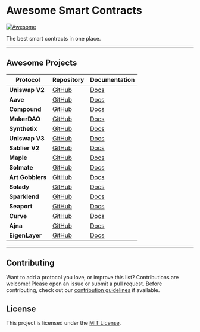 # Awesome Smart Contracts

[![Awesome](https://awesome.re/badge.svg)](https://awesome.re)

The best smart contracts in one place. 

---

## Awesome Projects

| Protocol       | Repository                                                              | Documentation                                                              |
|----------------|-------------------------------------------------------------------------|----------------------------------------------------------------------------|
| **Uniswap V2** | [GitHub](https://github.com/Uniswap/uniswap-v2-core)                    | [Docs](https://docs.uniswap.org/)                                           |
| **Aave**       | [GitHub](https://github.com/aave/protocol-v2)                           | [Docs](https://docs.aave.com/)                                              |
| **Compound**   | [GitHub](https://github.com/compound-finance/compound-protocol)         | [Docs](https://compound.finance/docs)                                       |
| **MakerDAO**   | [GitHub](https://github.com/makerdao)                                  | [Docs](https://docs.makerdao.com/)                                          |
| **Synthetix**  | [GitHub](https://github.com/Synthetixio/synthetix)                      | [Docs](https://docs.synthetix.io/)                                          |
| **Uniswap V3** | [GitHub](https://github.com/Uniswap/v3-core)                            | [Docs](https://docs.uniswap.org/protocol/V3/introduction)                   |
| **Sablier V2** | [GitHub](https://github.com/sablier-labs/v2-foundry)                    | [Docs](https://docs.sablier.com)                                            |
| **Maple**      | [GitHub](https://github.com/maple-labs/maple-core-v2)                   | [Docs](https://docs.maple.finance/)                                         |
| **Solmate**    | [GitHub](https://github.com/transmissions11/solmate)                    | [Docs](https://github.com/transmissions11/solmate#readme)                   |
| **Art Gobblers**| [GitHub](https://github.com/artgobblers/art-gobblers)                  | [Docs](https://www.paradigm.xyz/2022/09/art-gobblers)                       |
| **Solady**     | [GitHub](https://github.com/Vectorized/solady)                          | [Docs](https://github.com/Vectorized/solady#readme)                         |
| **Sparklend**  | [GitHub](https://github.com/sparklend/sparklend-core)                   | [Docs](https://docs.sparklend.com/)                                          |
| **Seaport**    | [GitHub](https://github.com/ProjectOpenSea/seaport)                     | [Docs](https://docs.opensea.io/v2.0/reference/seaport-overview)             |
| **Curve**    | [GitHub](https://github.com/curvefi/curve-contract)                     | [Docs](https://docs.curve.fi/)             |
| **Ajna**       | [GitHub](https://github.com/ajna-finance/ajna-core)                               | [Docs](https://docs.ajna.finance/)                                           |
| **EigenLayer** | [GitHub](https://github.com/Layr-Labs/eigenlayer-contracts)                                 | [Docs](https://docs.eigenlayer.xyz)                                          |

---

## Contributing

Want to add a protocol you love, or improve this list? Contributions are welcome! Please open an issue or submit a pull request. Before contributing, check out our [contribution guidelines](CONTRIBUTING.md) if available.

## License

This project is licensed under the [MIT License](LICENSE).